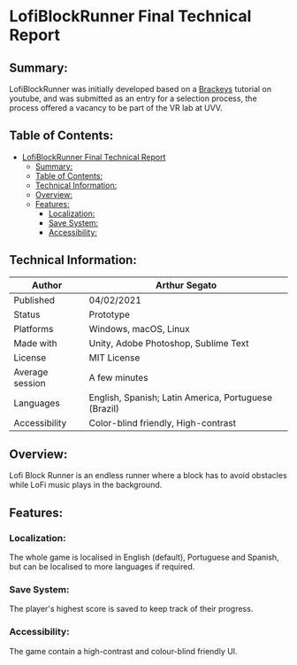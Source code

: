 # LofiBlockRunner Final Technical Report

## Summary:

LofiBlockRunner was initially developed based on a [Brackeys](https://www.youtube.com/watch?v=j48LtUkZRjU&list=PLPV2KyIb3jR5QFsefuO2RlAgWEz6EvVi6) tutorial on youtube, and was submitted as an entry for a selection process, the process offered a vacancy to be part of the VR lab at UVV.

## Table of Contents:

- [LofiBlockRunner Final Technical Report](#lofiblockrunner-final-technical-report)
  * [Summary:](#summary)
  * [Table of Contents:](#table-of-contents)
  * [Technical Information:](#technical-information)
  * [Overview:](#overview)
  * [Features:](#features)
    + [Localization:](#localization)
    + [Save System:](#save-system)
    + [Accessibility:](#accessibility)

## Technical Information:

| Author          | Arthur Segato                                        |
| --------------- | ---------------------------------------------------- |
| Published       | 04/02/2021                                           |
| Status          | Prototype                                            |
| Platforms       | Windows, macOS, Linux                                |
| Made with       | Unity, Adobe Photoshop, Sublime Text                 |
| License         | MIT License                                          |
| Average session | A few minutes                                        |
| Languages       | English, Spanish; Latin America, Portuguese (Brazil) |
| Accessibility   | Color-blind friendly, High-contrast                  |

## Overview:

Lofi Block Runner is an endless runner where a block has to avoid obstacles while LoFi music plays in the background.

## Features:

### Localization:

The whole game is localised in English (default), Portuguese and Spanish, but can be localised to more languages if required.

### Save System:

The player's highest score is saved to keep track of their progress.

### Accessibility:

The game contain a high-contrast and colour-blind friendly UI.
